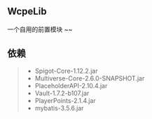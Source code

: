 ## WcpeLib
一个自用的前置模块 ~~
## 依赖
> - Spigot-Core-1.12.2.jar
> - Multiverse-Core-2.6.0-SNAPSHOT.jar
> - PlaceholderAPI-2.10.4.jar
> - Vault-1.7.2-b107.jar
> - PlayerPoints-2.1.4.jar
> - mybatis-3.5.6.jar